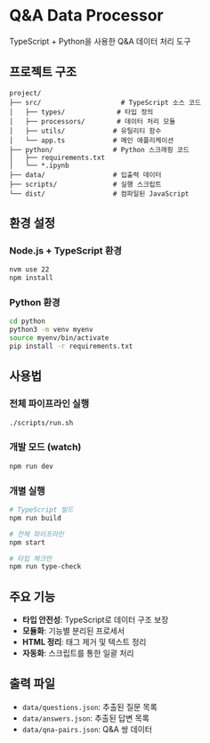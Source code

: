 # Q&A Data Processor

TypeScript + Python을 사용한 Q&A 데이터 처리 도구

## 프로젝트 구조
```
project/
├── src/                    # TypeScript 소스 코드
│   ├── types/             # 타입 정의
│   ├── processors/        # 데이터 처리 모듈
│   ├── utils/            # 유틸리티 함수
│   └── app.ts            # 메인 애플리케이션
├── python/               # Python 스크래핑 코드
│   ├── requirements.txt
│   └── *.ipynb
├── data/                 # 입출력 데이터
├── scripts/              # 실행 스크립트
└── dist/                 # 컴파일된 JavaScript
```

## 환경 설정

### Node.js + TypeScript 환경
```bash
nvm use 22
npm install
```

### Python 환경 
```bash
cd python
python3 -m venv myenv
source myenv/bin/activate
pip install -r requirements.txt
```

## 사용법

### 전체 파이프라인 실행
```bash
./scripts/run.sh
```

### 개발 모드 (watch)
```bash
npm run dev
```

### 개별 실행
```bash
# TypeScript 빌드
npm run build

# 전체 파이프라인
npm start

# 타입 체크만
npm run type-check
```

## 주요 기능
- **타입 안전성**: TypeScript로 데이터 구조 보장
- **모듈화**: 기능별 분리된 프로세서
- **HTML 정리**: 태그 제거 및 텍스트 정리
- **자동화**: 스크립트를 통한 일괄 처리

## 출력 파일
- `data/questions.json`: 추출된 질문 목록
- `data/answers.json`: 추출된 답변 목록  
- `data/qna-pairs.json`: Q&A 쌍 데이터